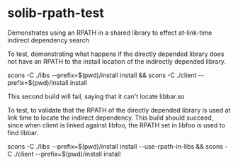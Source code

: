 solib-rpath-test
================

Demonstrates using an RPATH in a shared library to effect at-link-time indirect dependency search

To test, demonstrating what happens if the directly depended library does not have an RPATH to
the install location of the indirectly depended library.

scons -C ./libs --prefix=$(pwd)/install install && scons -C ./client --prefix=$(pwd)/install install 


This second build will fail, saying that it can't locate libbar.so

To test, to validate that the RPATH of the directly depended library is used at link time to
locate the indirect dependency. This build should succeed, since when client is linked against
libfoo, the RPATH set in libfoo is used to find libbar.

scons -C ./libs --prefix=$(pwd)/install install --use-rpath-in-libs && scons -C ./client --prefix=$(pwd)/install install


